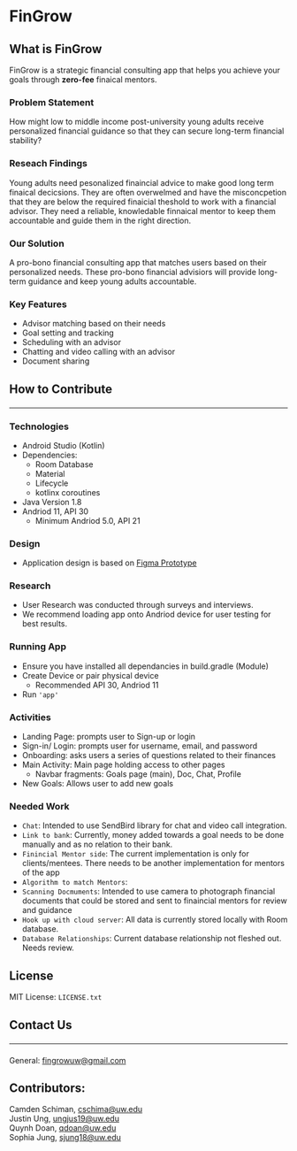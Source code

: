 # FinGrow

## What is FinGrow

FinGrow is a strategic financial consulting app that helps you achieve your goals
through **zero-fee** finaical mentors.

### Problem Statement

How might low to middle income post-university young adults receive personalized financial guidance so that they can secure long-term financial stability?

### Reseach Findings
Young adults need pesonalized finaincial advice to make good long term finaical decicsions. They are often overwelmed and have the misconcpetion that they are below the required finaicial theshold to work with a financial advisor. They need a reliable,
knowledable finnaical mentor to keep them accountable and guide them in the right direction.

### Our Solution

A pro-bono financial consulting app that matches users based on their personalized needs. These pro-bono financial advisiors will provide long-term guidance and keep young adults accountable. 

### Key Features
- Advisor matching based on their needs
- Goal setting and tracking
- Scheduling with an advisor
- Chatting and video calling with an advisor
- Document sharing


## How to Contribute<hr>

### Technologies
- Android Studio (Kotlin)
- Dependencies:
    - Room Database
    - Material
    - Lifecycle
    - kotlinx coroutines
- Java Version 1.8
- Andriod 11, API 30
    - Minimum Andriod 5.0, API 21

### Design
- Application design is based on [Figma Prototype](https://www.figma.com/proto/sH2dhWzGftKnmQlpTOoKIE/INFO-490---FinGrow?node-id=940%3A5580&scaling=min-zoom&page-id=941%3A4480&starting-point-node-id=940%3A5580)

### Research
- User Research was conducted through surveys and interviews.
- We recommend loading app onto Andriod device for user testing for best results. 


### Running App
- Ensure you have installed all dependancies in build.gradle (Module)
- Create Device or pair physical device
    - Recommended API 30, Andriod 11
- Run ```'app'```

### Activities

- Landing Page: prompts user to Sign-up or login
- Sign-in/ Login: prompts user for username, email, and password
- Onboarding: asks users a series of questions related to their finances
- Main Activity: Main page holding access to other pages
    - Navbar fragments: Goals page (main), Doc, Chat, Profile
- New Goals: Allows user to add new goals

### Needed Work
- ```Chat```: Intended to use SendBird library for chat and video call integration.
- ```Link to bank```: Currently, money added towards a goal needs to be done manually and as no relation to their bank.
- ```Finincial Mentor side```: The current implementation is only for clients/mentees. There needs to be another implementation for mentors of the app
- ```Algorithm to match Mentors```:
- ```Scanning Docmuments```: Intended to use camera to photograph financial documents that could be stored and sent to finaincial mentors for review and guidance
- ```Hook up with cloud server```: All data is currently stored locally with Room database.
- ```Database Relationships```: Current database relationship not fleshed out. Needs review. 

## License
MIT License: ```LICENSE.txt```

## Contact Us <hr>

General: fingrowuw@gmail.com</br>

## Contributors:

Camden Schiman, cschima@uw.edu</br>
Justin Ung, ungjus19@uw.edu</br>
Quynh Doan, qdoan@uw.edu</br>
Sophia Jung, sjung18@uw.edu